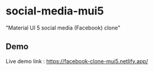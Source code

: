 # social-media-mui5
"Material UI 5 social media (Facebook) clone"
## Demo
Live demo link : https://facebook-clone-mui5.netlify.app/
